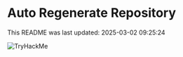 # Auto Regenerate Repository

This README was last updated: 2025-03-02 09:25:24

 ![TryHackMe](https://tryhackme.com/badge/533634)